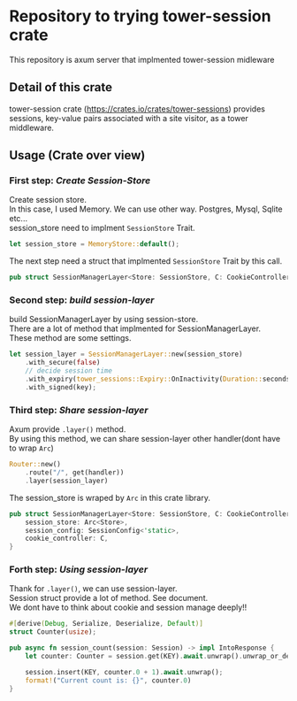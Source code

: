 # Repository to trying tower-session crate
This repository is axum server that implmented tower-session midleware  

## Detail of this crate
tower-session crate (https://crates.io/crates/tower-sessions) provides sessions, key-value pairs associated with a site visitor, as a tower middleware.  

## Usage (Crate over view)
### First step: *Create Session-Store*
Create session store.  
In this case, I used Memory.
We can use other way. Postgres, Mysql, Sqlite etc...  
session_store need to implment ```SessionStore``` Trait.
```rust
let session_store = MemoryStore::default();
```
The next step need a struct that implmented ```SessionStore``` Trait by this call.
```rust
pub struct SessionManagerLayer<Store: SessionStore, C: CookieController = PlaintextCookie> { /* private fields */ }
```

### Second step: *build session-layer*
build SessionManagerLayer by using session-store.  
There are a lot of method that implmented for SessionManagerLayer.  
These method are some settings.
```rust
let session_layer = SessionManagerLayer::new(session_store)
    .with_secure(false)
    // decide session time
    .with_expiry(tower_sessions::Expiry::OnInactivity(Duration::seconds(30)))
    .with_signed(key);
```

### Third step: *Share session-layer*
Axum provide ```.layer()``` method.  
By using this method, we can share session-layer other handler(dont have to wrap ```Arc```)
```rust
Router::new()
    .route("/", get(handler))
    .layer(session_layer)
```
The session_store is wraped by ```Arc``` in this crate library.
```rust
pub struct SessionManagerLayer<Store: SessionStore, C: CookieController = PlaintextCookie> {
    session_store: Arc<Store>,
    session_config: SessionConfig<'static>,
    cookie_controller: C,
}
```

### Forth step: *Using session-layer*
Thank for ```.layer()```, we can use session-layer.  
Session struct provide a lot of method. See document.  
We dont have to think about cookie and session manage deeply!!
```rust
#[derive(Debug, Serialize, Deserialize, Default)]
struct Counter(usize);

pub async fn session_count(session: Session) -> impl IntoResponse {
    let counter: Counter = session.get(KEY).await.unwrap().unwrap_or_default();

    session.insert(KEY, counter.0 + 1).await.unwrap();
    format!("Current count is: {}", counter.0)
}
```